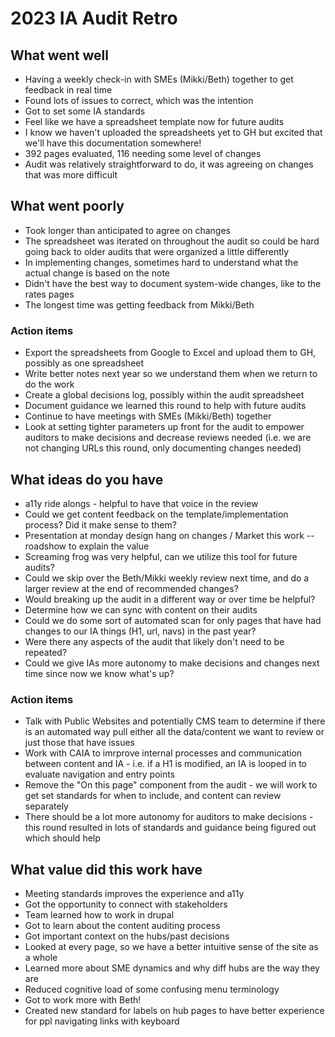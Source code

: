 # 2023 IA Audit Retro

## What went well
- Having a weekly check-in with SMEs (Mikki/Beth) together to get feedback in real time
- Found lots of issues to correct, which was the intention
- Got to set some IA standards
- Feel like we have a spreadsheet template now for future audits
- I know we haven't uploaded the spreadsheets yet to GH but excited that we'll have this documentation somewhere!
- 392 pages evaluated, 116 needing some level of changes
- Audit was relatively straightforward to do, it was agreeing on changes that was more difficult

## What went poorly
- Took longer than anticipated to agree on changes
- The spreadsheet was iterated on throughout the audit so could be hard going back to older audits that were organized a little differently
- In implementing changes, sometimes hard to understand what the actual change is based on the note
- Didn't have the best way to document system-wide changes, like to the rates pages
- The longest time was getting feedback from Mikki/Beth

### Action items
- Export the spreadsheets from Google to Excel and upload them to GH, possibly as one spreadsheet
- Write better notes next year so we understand them when we return to do the work
- Create a global decisions log, possibly within the audit spreadsheet
- Document guidance we learned this round to help with future audits
- Continue to have meetings with SMEs (Mikki/Beth) together
- Look at setting tighter parameters up front for the audit to empower auditors to make decisions and decrease reviews needed (i.e. we are not changing URLs this round, only documenting changes needed)
  
## What ideas do you have
- a11y ride alongs - helpful to have that voice in the review
- Could we get content feedback on the template/implementation process? Did it make sense to them?
- Presentation at monday design hang on changes / Market this work -- roadshow to explain the value
- Screaming frog was very helpful, can we utilize this tool for future audits?
- Could we skip over the Beth/Mikki weekly review next time, and do a larger review at the end of recommended changes?
- Would breaking up the audit in a different way or over time be helpful?
- Determine how we can sync with content on their audits
-  Could we do some sort of automated scan for only pages that have had changes to our IA things (H1, url, navs) in the past year?
- Were there any aspects of the audit that likely don't need to be repeated?
- Could we give IAs more autonomy to make decisions and changes next time since now we know what's up?

### Action items
- Talk with Public Websites and potentially CMS team to determine if there is an automated way pull either all the data/content we want to review or just those that have issues
- Work with CAIA to imrprove internal processes and communication between content and IA - i.e. if a H1 is modified, an IA is looped in to evaluate navigation and entry points
- Remove the "On this page" component from the audit - we will work to get set standards for when to include, and content can review separately
- There should be a lot more autonomy for auditors to make decisions - this round resulted in lots of standards and guidance being figured out which should help

## What value did this work have
- Meeting standards improves the experience and a11y
- Got the opportunity to connect with stakeholders
- Team learned how to work in drupal
- Got to learn about the content auditing process
- Got important context on the hubs/past decisions
- Looked at every page, so we have a better intuitive sense of the site as a whole
- Learned more about SME dynamics and why diff hubs are the way they are
- Reduced cognitive load of some confusing menu terminology
- Got to work more with Beth!
- Created new standard for labels on hub pages to have better experience for ppl navigating links with keyboard
